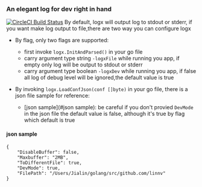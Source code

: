 ### An elegant log for dev right in hand
[![CircleCI Build Status](https://circleci.com/gh/pingcap/pd.svg?style=shield)](https://circleci.com/gh/linnv/logx)
By default, logx will output log to stdout or stderr, if you want make log output to file,there are two way you can configure logx

- By flag, only two flags are supported:
	- first invoke `logx.InitAndParsed()` in your go file
	- carry argument type string `-logxFile` while running you app, if empty only log will be output to stdout or stderr
	- carry argument type boolean `-logxDev` while running you app, if false all log of debug level will be ignored,the default value is true

- By invoking `logx.LoadConfJson(conf []byte)` in your go file, there is a json file sample for reference:
	- [json sample](#json sample): be careful if you don't provied `DevMode` in the json file the default value is false, although it's true by flag which default is true

#### <a name="json sample"></a>json sample
```
{
	"DisableBuffer": false,
	"Maxbuffer": "2MB",
	"ToDifferentFile": true,
	"DevMode": true,
	"FilePath": "/Users/Jialin/golang/src/github.com/linnv"
}
```

